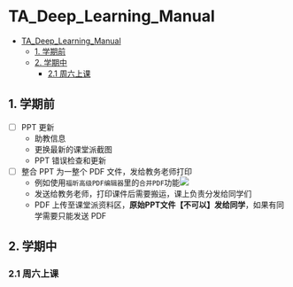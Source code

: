# TA_Deep_Learning_Manual

- [TA\_Deep\_Learning\_Manual](#ta_deep_learning_manual)
  - [1. 学期前](#1-学期前)
  - [2. 学期中](#2-学期中)
    - [2.1 周六上课](#21-周六上课)

## 1. 学期前

- [ ] PPT 更新
  - 助教信息
  - 更换最新的课堂派截图
  - PPT 错误检查和更新
- [ ] 整合 PPT 为一整个 PDF 文件，发给教务老师打印
  - 例如使用`福昕高级PDF编辑器`里的`合并PDF`功能![](pics/fuxin.png)
  - 发送给教务老师，打印课件后需要搬运，课上负责分发给同学们
  - PDF 上传至课堂派资料区，**原始PPT文件【不可以】发给同学**，如果有同学需要只能发送 PDF

## 2. 学期中

### 2.1 周六上课
